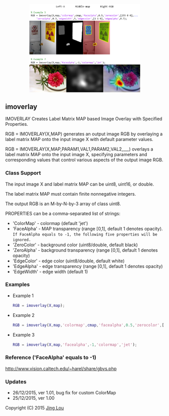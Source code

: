 <div align="center"><img class="aligncenter" src="https://raw.githubusercontent.com/jinglou/downloads/master/image-processing-toolbox/demos/imoverlay/demo_imoverlay_result.png" alt="Image Processing Toolbox using MATLAB - imoverlay" title="Image Processing Toolbox using MATLAB - imoverlay" width="70%"/></div>

## imoverlay

IMOVERLAY Creates Label Matrix MAP based Image Overlay with Specified Properties.

  RGB = IMOVERLAY(X,MAP) generates an output image RGB by overlaying a label matrix MAP onto the input image X with default parameter values.

  RGB = IMOVERLAY(X,MAP,PARAM1,VAL1,PARAM2,VAL2,___) overlays a label matrix MAP onto the input image X, specifying parameters and corresponding values that control various aspects of the output image RGB.

### Class Support

  The input image X and label matrix MAP can be uint8, uint16, or double.

  The label matrix MAP must contain finite nonnegative integers.

  The output RGB is an M-by-N-by-3 array of class uint8.

  PROPERTIES can be a comma-separated list of strings:
  - 'ColorMap'   -  colormap   (default 'jet')
  - 'FaceAlpha'  -  MAP transparency  (range [0,1], default 1 denotes opacity). `If FaceAlpha equals to -1, the following five properties will be ignored.`
  - 'ZeroColor'  -  background color  (uint8/double, default black)
  - 'ZeroAlpha'  -  background transparency (range [0,1], default 1 denotes opacity)
  - 'EdgeColor'  -  edge color (uint8/double, default white)
  - 'EdgeAlpha'  -  edge transparency (range [0,1], default 1 denotes opacity)
  - 'EdgeWidth'  -  edge width (default 1)

### Examples

  - Example 1
	```matlab  
	RGB = imoverlay(X,map);
	```

  - Example 2
	```matlab
  	RGB = imoverlay(X,map,'colormap',cmap,'facealpha',0.5,'zerocolor',[255 0 0],'zeroalpha',0.3,'edgewidth',5,'edgecolor',[1 1 0],'edgealpha',0.7);
	```

  - Example 3
	```matlab
  	RGB = imoverlay(X,map,'facealpha',-1,'colormap','jet');
	```


### Reference ('FaceAlpha' equals to -1)

  http://www.vision.caltech.edu/~harel/share/gbvs.php

### Updates

  - 26/12/2015, ver 1.01, bug fix for custom ColorMap	
  - 25/12/2015, ver 1.00


Copyright (C) 2015 [Jing Lou](http://www.loujing.com)